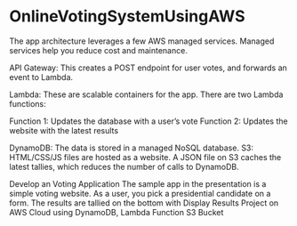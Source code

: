 # OnlineVotingSystemUsingAWS

The app architecture leverages a few AWS managed services. Managed services help you reduce cost and maintenance.

API Gateway: This creates a POST endpoint for user votes, and forwards an event to Lambda.


Lambda: These are scalable containers for the app. There are two Lambda functions:

Function 1: Updates the database with a user’s vote
Function 2: Updates the website with the latest results


DynamoDB: The data is stored in a managed NoSQL database.
S3: HTML/CSS/JS files are hosted as a website. A JSON file on S3 caches the latest tallies, which reduces the number of calls to DynamoDB.

Develop an Voting Application The sample app in the presentation is a simple voting website. As a user, you pick a presidential candidate on a form. The results are tallied on the bottom with Display Results Project on AWS Cloud using DynamoDB, Lambda Function S3 Bucket






